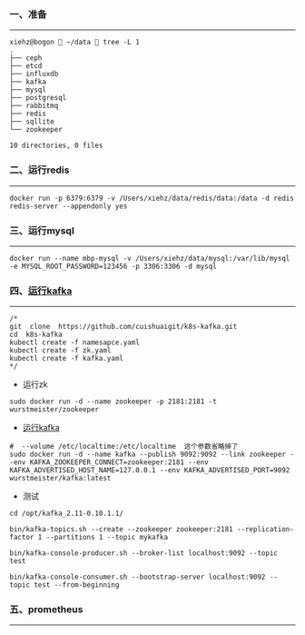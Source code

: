 ### 一、准备

***

```shell
xiehz@bogon  ~/data  tree -L 1
.
├── ceph
├── etcd
├── influxdb
├── kafka
├── mysql
├── postgresql
├── rabbitmq
├── redis
├── sqllite
└── zookeeper

10 directories, 0 files
```

### 二、运行redis

***

```shell
docker run -p 6379:6379 -v /Users/xiehz/data/redis/data:/data -d redis redis-server --appendonly yes
```

### 三、运行mysql

***

```shell
docker run --name mbp-mysql -v /Users/xiehz/data/mysql:/var/lib/mysql -e MYSQL_ROOT_PASSWORD=123456 -p 3306:3306 -d mysql
```

### 四、[运行kafka](https://johng.cn/install-kafka-with-docker/)

***

```shell
/* 
git  clone  https://github.com/cuishuaigit/k8s-kafka.git
cd  k8s-kafka
kubectl create -f namesapce.yaml
kubectl create -f zk.yaml 
kubectl create -f kafka.yaml
*/
```

* 运行zk

```shell
sudo docker run -d --name zookeeper -p 2181:2181 -t wurstmeister/zookeeper
```

* [运行kafka](http://kafka.apache.org/quickstart)

```shell
#  --volume /etc/localtime:/etc/localtime  这个参数省略掉了
sudo docker run -d --name kafka --publish 9092:9092 --link zookeeper --env KAFKA_ZOOKEEPER_CONNECT=zookeeper:2181 --env KAFKA_ADVERTISED_HOST_NAME=127.0.0.1 --env KAFKA_ADVERTISED_PORT=9092  wurstmeister/kafka:latest 
```

* 测试

```shell
cd /opt/kafka_2.11-0.10.1.1/ 

bin/kafka-topics.sh --create --zookeeper zookeeper:2181 --replication-factor 1 --partitions 1 --topic mykafka

bin/kafka-console-producer.sh --broker-list localhost:9092 --topic test

bin/kafka-console-consumer.sh --bootstrap-server localhost:9092 --topic test --from-beginning
```

### 五、prometheus

***

```

```



